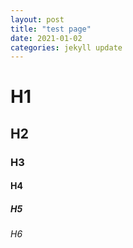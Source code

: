 ```yaml
---
layout: post
title: "test page"
date: 2021-01-02
categories: jekyll update
---
```

# H1
## H2
### H3
#### H4
##### H5
###### H6